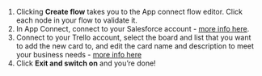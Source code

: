 1. Clicking **Create flow** takes you to the App connect flow editor. Click each node in your flow to validate it. 
1. In App Connect, connect to your Salesforce account - [more info here](https://developer.ibm.com/integration/docs/app-connect/how-to-guides-for-apps/use-ibm-app-connect-salesforce/).   
1. Connect to your Trello account, select the board and list that you want to add the new card to, and edit the card name and description to meet your business needs - [more info here](https://developer.ibm.com/integration/docs/app-connect/how-to-guides-for-apps/use-ibm-app-connect-trello/) 
1. Click **Exit and switch on** and you’re done!
